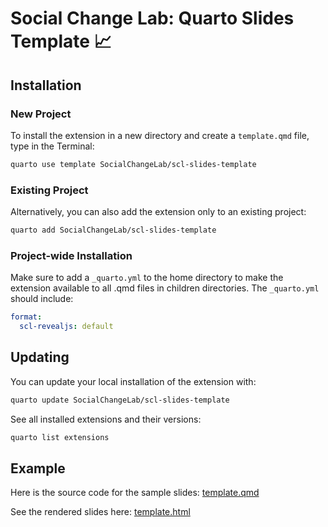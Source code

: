 # Social Change Lab: Quarto Slides Template 📈

## Installation

### New Project
To install the extension in a new directory and create a `template.qmd` file, type in the Terminal:

```bash
quarto use template SocialChangeLab/scl-slides-template
```

### Existing Project
Alternatively, you can also add the extension only to an existing project:

```bash
quarto add SocialChangeLab/scl-slides-template
```

### Project-wide Installation
Make sure to add a `_quarto.yml` to the home directory to make the extension available to all .qmd files in children directories. 
The `_quarto.yml` should include: 

```yaml
format:
  scl-revealjs: default
```

## Updating

You can update your local installation of the extension with:

```bash
quarto update SocialChangeLab/scl-slides-template
```
See all installed extensions and their versions:

```bash
quarto list extensions
```

## Example

Here is the source code for the sample slides: [template.qmd](template.qmd)

See the rendered slides here: [template.html](https://socialchangelab.github.io/scl-slides-template)
